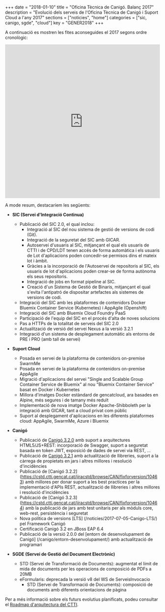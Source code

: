 +++
date        = "2018-01-10"
title       = "Oficina Tècnica de Canigó. Balanç 2017"
description = "Evolució dels serveis de l'Oficina Tècnica de Canigó i Suport Cloud a l'any 2017"
sections    = ["noticies", "home"]
categories  = ["sic, canigo, sgde", "cloud"]
key         = "GENER2018"
+++

A continuació es mostren les fites aconseguides el 2017 segons ordre cronològic:

<center><iframe src='https://cdn.knightlab.com/libs/timeline3/latest/embed/index.html?source=1se11kf-cofPGpMC7IQgwIcO3i1Lt_0SbVWjRMKZpHMQ&font=Georgia-Helvetica&lang=ca&initial_zoom=2&height=500' width='100%' height='500' webkitallowfullscreen mozallowfullscreen allowfullscreen frameborder='0'></iframe></center>

A mode resum, destacaríem les següents:

* **SIC (Servei d'Integració Continua)**

	- Publicació del SIC 2.0, el qual inclou:
		- Integració al SIC del nou sistema de gestió de versions de codi (Git).
		- Integració de la seguretat del SIC amb GICAR.
		- Autoservei d'usuaris al SIC, mitjançant el qual els usuaris de CTTI i de CPD/LDT tenen accés de forma automàtica i els usuaris de Lot d'aplicacions poden concedir-se permisos dins el mateix lot i àmbit.
		- Gràcies a la incorporació de l'Autoservei de repositoris al SIC, els usuaris de lot d'aplicacions poden crear-se de forma autònoma els seus repositoris.
		- Integració de jobs en format pipeline al SIC.
		- Creació d'un Sistema de Gestió de Binaris, mitjançant el qual s'evita l'antipatró de dispositar artefactes als sistemes de versions de codi.
	- Integració del SIC amb les plataformes de contenidors Docker Bluemix Container Service (Kubernetes) i AppAgile (Openshift)
	- Integració del SIC amb Bluemix Cloud Foundry PaaS
	- Participació de l'equip del SIC en el procés d'alta de noves solucions
	- Pas a HTTPs de la totalitat de serveis del SIC 2.0
	- Actualització de versió del servei Nexus a la versió 3.2.1
	- Integració d'un sistema de desplegament automàtic als entorns de PRE i PRO (amb tall de servei)


* **Suport Cloud**

	- Posada en servei de la plataforma de contenidors on-premise SwarmMe
	- Posada en servei de la plataforma de contenidors on-premise AppAgile
	- Migració d'aplicacions del servei "Single and Scalable Group Container Service de Bluemix" al nou "Bluemix Container Service" basat en Docker i Kubernetes
	- Millora d'imatges Docker estàndard de gencatcloud, ara basades en Alpine, més segures i de tamany més reduït
	- Implementació de nova imatge Docker Apache-Shibboleth per la integració amb GICAR, tant a cloud privat com públic
	- Suport al desplegament d'aplicacions en les diferents plataformes cloud: AppAgile, SwarmMe, Azure i Bluemix


* **Canigó**

	- Publicació de [Canigó 3.2.0](http://cstd.ctti.gencat.cat/jiracstd/browse/CAN/fixforversion/10450) amb suport a arquitectures HTML5/JS+REST: incorporació de Swagger, suport a seguretat basada en token JWT, exposició de dades de servei via REST, ...
	- Publicació de [Canigó 3.2.1](https://cstd.ctti.gencat.cat/jiracstd/browse/CAN/fixforversion/10461) amb actualització de llibreries, suport a la càrrega de propietats en jars i altres millores i resolució d'incidències
	- Publicació de [Canigó 3.2.2] (https://cstd.ctti.gencat.cat/jiracstd/browse/CAN/fixforversion/10463) amb millores per donar suport a les best practices per la implementació d'APIs REST, actualització de llibreries i altres millores i resolució d'incidències
	- Publicació de [Canigó 3.2.3] (https://cstd.ctti.gencat.cat/jiracstd/browse/CAN/fixforversion/10464) amb la publicació de jars amb test unitaris per als mòduls core, web-rest, persistència i seguretat
	- Nova política de versions [LTS] (/noticies/2017-07-05-Canigo-LTS/) pel Framework Canigó
	- Certificació Canigó 3.2 en JBoss EAP 6.4
	- Publicació de la versió 2.0.0 del [entorn de desenvolupament de Canigó] (/canigo/entorn-desenvolupament/) amb actualització de programari


* **SGDE (Servei de Gestió del Document Electrònic)**

	- STD (Servei de Transformació de Documents): augmentat el límit de mida de documents per les operacions de composició de PDFs a 20MB
	- eFormularis: deprecada la versió v8 del WS de ServeisInvocacio
        - STD (Servei de Transformació de Documents): composició de documents amb diferents orientacions de pàgina

Per a més informació sobre els futurs evolutius planificats, podeu consultar el [Roadmap d'arquitectura del CTTI](http://canigo.ctti.gencat.cat/centre-de-suport/roadmap/).
